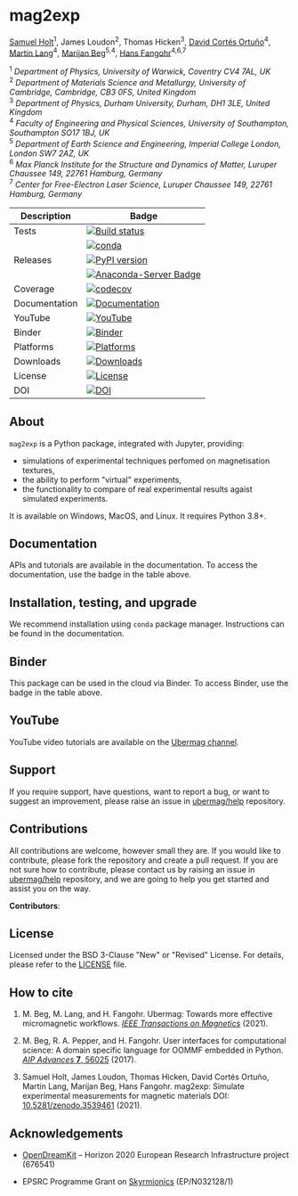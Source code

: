 # mag2exp
[Samuel Holt](https://github.com/samjrholt)<sup>1</sup>, James Loudon<sup>2</sup>, Thomas Hicken<sup>3</sup>, [David Cortés Ortuño](https://github.com/davidcortesortuno)<sup>4</sup>, [Martin Lang](https://github.com/lang-m)<sup>4</sup>, [Marijan Beg](https://github.com/marijanbeg)<sup>5,4</sup>, [Hans Fangohr](https://github.com/fangohr)<sup>4,6,7</sup>

<sup>1</sup> *Department of Physics, University of Warwick, Coventry CV4 7AL, UK*  
<sup>2</sup> *Department of Materials Science and Metallurgy, University of Cambridge, Cambridge, CB3 0FS, United Kingdom*  
<sup>3</sup> *Department of Physics, Durham University, Durham, DH1 3LE, United Kingdom*  
<sup>4</sup> *Faculty of Engineering and Physical Sciences, University of Southampton, Southampton SO17 1BJ, UK*  
<sup>5</sup> *Department of Earth Science and Engineering, Imperial College London, London SW7 2AZ, UK*  
<sup>6</sup> *Max Planck Institute for the Structure and Dynamics of Matter, Luruper Chaussee 149, 22761 Hamburg, Germany*  
<sup>7</sup> *Center for Free-Electron Laser Science, Luruper Chaussee 149, 22761 Hamburg, Germany*

| Description | Badge |
| --- | --- |
| Tests | [![Build status](https://github.com/ubermag/mag2exp/workflows/workflow/badge.svg)](https://github.com/ubermag/mag2exp/actions?query=workflow%3Aworkflow) |
|       | [![conda](https://github.com/ubermag/mag2exp/workflows/conda/badge.svg)](https://github.com/ubermag/mag2exp/actions?query=workflow%3Aconda) |
| Releases | [![PyPI version](https://badge.fury.io/py/mag2exp.svg)](https://badge.fury.io/py/mag2exp) |
|          | [![Anaconda-Server Badge](https://anaconda.org/conda-forge/mag2exp/badges/version.svg)](https://anaconda.org/conda-forge/mag2exp) |
| Coverage | [![codecov](https://codecov.io/gh/ubermag/mag2exp/branch/master/graph/badge.svg?token=hcK4fofmrL)](https://codecov.io/gh/ubermag/mag2exp) |
| Documentation | [![Documentation](https://img.shields.io/badge/Docs-ubermag.github.io-blue)](https://ubermag.github.io/documentation/mag2exp.html) |
| YouTube | [![YouTube](https://img.shields.io/badge/YouTube-ubermag-blue)](https://www.youtube.com/channel/UC7MSqVQSMFV42R1jAYmKGLg) |
| Binder | [![Binder](https://mybinder.org/badge_logo.svg)](https://mybinder.org/v2/gh/ubermag/mag2exp/stable?urlpath=lab/tree/docs/index.ipynb) |
| Platforms | [![Platforms](https://anaconda.org/conda-forge/mag2exp/badges/platforms.svg)](https://anaconda.org/conda-forge/mag2exp) |
| Downloads | [![Downloads](https://anaconda.org/conda-forge/mag2exp/badges/downloads.svg)](https://anaconda.org/conda-forge/mag2exp) |
| License | [![License](https://img.shields.io/badge/License-BSD%203--Clause-blue.svg)](https://opensource.org/licenses/BSD-3-Clause) |
| DOI | [![DOI](https://zenodo.org/badge/67028400.svg)](https://zenodo.org/badge/latestdoi/67028400) |

## About

`mag2exp` is a Python package, integrated with Jupyter, providing:

- simulations of experimental techniques perfomed on magnetisation textures,
- the ability to perform "virtual" experiments,
- the functionality to compare of real experimental results agaist simulated experiments.


It is available on Windows, MacOS, and Linux. It requires Python 3.8+.

## Documentation

APIs and tutorials are available in the documentation. To access the documentation, use the badge in the table above.

## Installation, testing, and upgrade

We recommend installation using `conda` package manager. Instructions can be found in the documentation.

## Binder

This package can be used in the cloud via Binder. To access Binder, use the badge in the table above.

## YouTube

YouTube video tutorials are available on the [Ubermag channel](https://www.youtube.com/channel/UC7MSqVQSMFV42R1jAYmKGLg).

## Support

If you require support, have questions, want to report a bug, or want to suggest an improvement, please raise an issue in [ubermag/help](https://github.com/ubermag/help) repository.

## Contributions

All contributions are welcome, however small they are. If you would like to contribute, please fork the repository and create a pull request. If you are not sure how to contribute, please contact us by raising an issue in [ubermag/help](https://github.com/ubermag/help) repository, and we are going to help you get started and assist you on the way.

**Contributors**:



## License

Licensed under the BSD 3-Clause "New" or "Revised" License. For details, please refer to the [LICENSE](LICENSE) file.

## How to cite

1. M. Beg, M. Lang, and H. Fangohr. Ubermag: Towards more effective micromagnetic workflows. [*IEEE Transactions on Magnetics*](https://doi.org/10.1109/TMAG.2021.3078896) (2021).

2. M. Beg, R. A. Pepper, and H. Fangohr. User interfaces for computational science: A domain specific language for OOMMF embedded in Python. [*AIP Advances* **7**, 56025](http://aip.scitation.org/doi/10.1063/1.4977225) (2017).

3. Samuel Holt, James Loudon, Thomas Hicken, David Cortés Ortuño, Martin Lang, Marijan Beg, Hans Fangohr. mag2exp: Simulate experimental measurements for magnetic materials DOI: [10.5281/zenodo.3539461](http://doi.org/10.5281/zenodo.3539461) (2021).

## Acknowledgements

- [OpenDreamKit](http://opendreamkit.org/) – Horizon 2020 European Research Infrastructure project (676541)

- EPSRC Programme Grant on [Skyrmionics](http://www.skyrmions.ac.uk) (EP/N032128/1)

